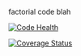 factorial code
blah

[![Code Health](https://landscape.io/github/mohnjahoney/factorial/master/landscape.svg?style=flat)](https://landscape.io/github/mohnjahoney/factorial/master)

[![Coverage Status](https://coveralls.io/repos/github/mohnjahoney/factorial/badge.svg?branch=master)](https://coveralls.io/github/mohnjahoney/factorial?branch=master)
